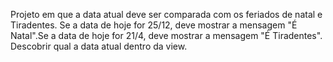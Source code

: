 Projeto em que a data atual deve ser comparada com os feriados de natal e Tiradentes.
Se a data de hoje for 25/12, deve mostrar a mensagem "É Natal".Se a data de hoje for 21/4, deve mostrar a mensagem "É Tiradentes".
Descobrir qual a data atual dentro da view.
